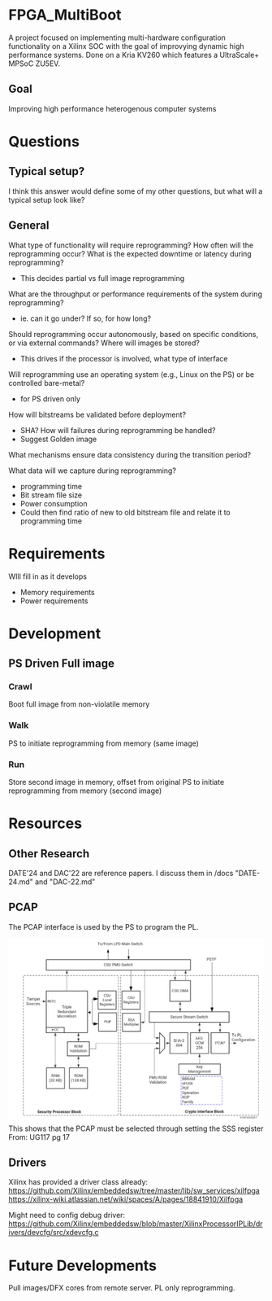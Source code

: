 # FPGA_MultiBoot
A project focused on implementing multi-hardware configuration functionality on a Xilinx SOC with the goal of improvying dynamic high performance systems.
Done on a Kria KV260 which features a UltraScale+ MPSoC ZU5EV.

## Goal 
Improving high performance heterogenous computer systems

# Questions
## Typical setup?
I think this answer would define some of my other questions, but what will a typical setup look like?

## General
What type of functionality will require reprogramming?
How often will the reprogramming occur? 
What is the expected downtime or latency during reprogramming?
 - This decides partial vs full image reprogramming

What are the throughput or performance requirements of the system during reprogramming?
 - ie. can it go under? If so, for how long?

Should reprogramming occur autonomously, based on specific conditions, or via external commands? 
Where will images be stored?
 - This drives if the processor is involved, what type of interface

Will reprogramming use an operating system (e.g., Linux on the PS) or be controlled bare-metal?
 - for PS driven only

How will bitstreams be validated before deployment?
 - SHA?
How will failures during reprogramming be handled?
 - Suggest Golden image
   
What mechanisms ensure data consistency during the transition period?

What data will we capture during reprogramming?
 - programming time
 - Bit stream file size
 - Power consumption
 - Could then find ratio of new to old bitstream file and relate it to programming time

# Requirements
WIll fill in as it develops
 - Memory requirements
 - Power requirements

# Development
## PS Driven Full image
### Crawl
Boot full image from non-violatile memory

### Walk
PS to initiate reprogramming from memory (same image)

### Run
Store second image in memory, offset from original
PS to initiate reprogramming from memory (second image)

# Resources
## Other Research
DATE'24 and DAC'22 are reference papers. I discuss them in /docs "DATE-24.md" and "DAC-22.md"

## PCAP
The PCAP interface is used by the PS to program the PL. 

![image](images/PCAP_in_UltraScale.PNG)
This shows that the PCAP must be selected through setting the SSS register
From: UG117 pg 17

## Drivers
Xilinx has provided a driver class already: https://github.com/Xilinx/embeddedsw/tree/master/lib/sw_services/xilfpga
https://xilinx-wiki.atlassian.net/wiki/spaces/A/pages/18841910/Xilfpga

Might need to config debug driver: https://github.com/Xilinx/embeddedsw/blob/master/XilinxProcessorIPLib/drivers/devcfg/src/xdevcfg.c

# Future Developments
Pull images/DFX cores from remote server.
PL only reprogramming.
